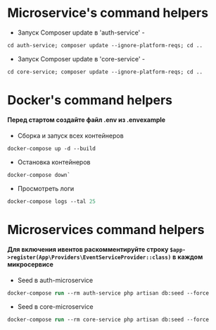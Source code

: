 # Microservice's command helpers 
- Запуск Composer update в 'auth-service' - 
```ps
cd auth-service; composer update --ignore-platform-reqs; cd ..
```
- Запуск Composer update в 'core-service' - 
```ps
cd core-service; composer update --ignore-platform-reqs; cd ..
```

# Docker's command helpers 
#### Перед стартом создайте файл .env из .envexample
- Сборка и запуск всех контейнеров 
```ps
docker-compose up -d --build
```
- Остановка контейнеров 
```ps
docker-compose down`
```
- Просмотреть логи 
```ps
docker-compose logs --tal 25
```

# Microservices command helpers
#### Для включения ивентов раcкомментируйте строку `$app->register(App\Providers\EventServiceProvider::class)` в каждом микросервисе
- Seed в auth-microservice
```ps
docker-compose run --rm auth-service php artisan db:seed --force
```
- Seed в core-microservice
```ps
docker-compose run --rm core-service php artisan db:seed --force
```
